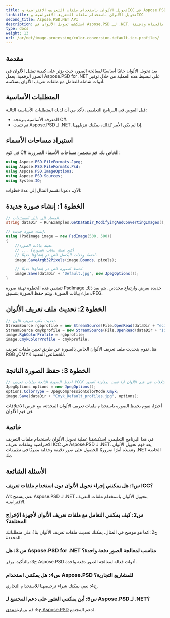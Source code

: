 ```yaml
---
title: تحويل الألوان باستخدام ملفات التعريف الافتراضية وICC في Aspose.PSD لـ .NET
linktitle: تحويل الألوان باستخدام ملفات التعريف الافتراضية وICC
second_title: Aspose.PSD.NET API
description: استكشف تحويل الألوان في Aspose.PSD لـ .NET. تعلم كيفية تحديث ملفات تعريف الألوان، مما يضمن الحصول على صور نابضة بالحياة ودقيقة.
type: docs
weight: 13
url: /ar/net/image-processing/color-conversion-default-icc-profiles/
---
```

## مقدمة

يعد تحويل الألوان جانبًا أساسيًا لمعالجة الصور، حيث يؤثر على كيفية تمثيل الألوان في الصور الرقمية. يعمل Aspose.PSD for .NET على تبسيط هذه العملية من خلال توفير أدوات شاملة للتعامل مع ملفات تعريف الألوان بسلاسة.

## المتطلبات الأساسية

قبل الغوص في البرنامج التعليمي، تأكد من أن لديك المتطلبات الأساسية التالية:

- المعرفة الأساسية ببرمجة C#.
-  تم تثبيت Aspose.PSD لـ .NET. إذا لم يكن الأمر كذلك، يمكنك تنزيله[هنا](https://releases.aspose.com/psd/net/).

## استيراد مساحات الأسماء

في كود C# الخاص بك، قم بتضمين مساحات الأسماء الضرورية:

```csharp
using Aspose.PSD.FileFormats.Jpeg;
using Aspose.PSD.FileFormats.Psd;
using Aspose.PSD.ImageOptions;
using Aspose.PSD.Sources;
using System.IO;
```

الآن، دعونا نقسم المثال إلى عدة خطوات:

## الخطوة 1: إنشاء صورة جديدة

```csharp
// المسار إلى دليل المستندات.
string dataDir = RunExamples.GetDataDir_ModifyingAndConvertingImages();

// إنشاء صورة جديدة.
using (PsdImage image = new PsdImage(500, 500))
{
    //تعبئة بيانات الصورة.
    // ... (كود تعبئة بيانات الصورة)
    // احفظ وحدات البكسل التي تم إنشاؤها حديثًا.
    image.SaveArgb32Pixels(image.Bounds, pixels);

    // احفظ الصورة التي تم إنشاؤها حديثًا.
    image.Save(dataDir + "Default.jpg", new JpegOptions());
}
```

تتضمن هذه الخطوة تهيئة صورة PsdImage جديدة بعرض وارتفاع محددين. يتم بعد ذلك ملء بيانات الصورة، ويتم حفظ الصورة بتنسيق JPEG.

## الخطوة 2: تحديث ملف تعريف الألوان

```csharp
// تحديث ملف تعريف اللون.
StreamSource rgbprofile = new StreamSource(File.OpenRead(dataDir + "eciRGB_v2.icc"));
StreamSource cmykprofile = new StreamSource(File.OpenRead(dataDir + "ISOcoated_v2_FullGamut4.icc"));
image.RgbColorProfile = rgbprofile;
image.CmykColorProfile = cmykprofile;
```

هنا، نقوم بتحديث ملف تعريف الألوان الخاص بالصورة عن طريق تعيين ملفات تعريف RGB وCMYK للخصائص المعنية.

## الخطوة 3: حفظ الصورة الناتجة

```csharp
// احفظ الصورة الناتجة بملفات تعريف YCCK الجديدة. ستلاحظ اختلافات في قيم الألوان إذا قمت بمقارنة الصور.
JpegOptions options = new JpegOptions();
options.ColorType = JpegCompressionColorMode.Cmyk;
image.Save(dataDir + "Cmyk_Default_profiles.jpg", options);
```

أخيرًا، نقوم بحفظ الصورة باستخدام ملفات تعريف الألوان المحدثة، مع عرض الاختلافات في قيم الألوان.

## خاتمة

في هذا البرنامج التعليمي، استكشفنا عملية تحويل الألوان باستخدام ملفات التعريف الافتراضية وملفات تعريف ICC في Aspose.PSD لـ .NET. يعد فهم تحويل الألوان وتنفيذه أمرًا ضروريًا للحصول على صور دقيقة وجذابة بصريًا في تطبيقات .NET الخاصة بك.

## الأسئلة الشائعة

### س1: هل يمكنني إجراء تحويل الألوان دون استخدام ملفات تعريف ICC؟

A1: نعم، يسمح Aspose.PSD لـ .NET بتحويل الألوان باستخدام ملفات التعريف الافتراضية.

### س2: كيف يمكنني التعامل مع ملفات تعريف الألوان لأجهزة الإخراج المختلفة؟

ج2: كما هو موضح في المثال، يمكنك تحديث ملفات تعريف الألوان بناءً على متطلباتك المحددة.

### س 3: هل Aspose.PSD for .NET مناسب لمعالجة الصور دفعة واحدة؟

ج3: بالتأكيد، يوفر Aspose.PSD أدوات فعالة لمعالجة الصور دفعة واحدة.

### س4: هل يمكنني استخدام Aspose.PSD للمشاريع التجارية؟

 ج4: نعم، يمكنك شراء ترخيص[هنا](https://purchase.aspose.com/buy) للاستخدام التجاري.

### س5: أين يمكنني العثور على دعم المجتمع لـ Aspose.PSD لـ .NET؟

 ج5: قم بزيارة[منتدى Aspose.PSD](https://forum.aspose.com/c/psd/34) لدعم المجتمع.